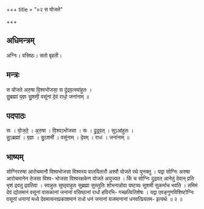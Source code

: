 +++
title = "०२ स योजते"

+++
## अधिमन्त्रम्
अग्निः। वसिष्ठः। सतो बृहती।

## मन्त्रः
स यो॑जते अरु॒षा वि॒श्वभो॑जसा॒ स दु॑द्रव॒त्स्वा॑हुतः ।  
सु॒ब्रह्मा॑ य॒ज्ञः सु॒शमी॒ वसू॑नां दे॒वं राधो॒ जना॑नाम् ॥

## पदपाठः
सः । यो॒ज॒ते॒ । अ॒रु॒षा । वि॒श्वऽभो॑जसा । सः । दु॒द्र॒व॒त् । सुऽआ॑हुतः ।  
सु॒ऽब्रह्मा॑ । य॒ज्ञः । सु॒ऽशमी॑ । वसू॑नाम् । दे॒वम् । राधः॑ । जना॑नाम् ॥

## भाष्यम्
सोग्निररुषा आरोचमानौ विश्वभोजसा विश्वस्य पालयितारौ अश्वौ योजते रथे युनक्तु । यद्वा सोग्निः अरुषा आरोचमानेन तेजसा विश्व- भोजसा विश्वरक्षकेण योजते अयुज्यत । किं च सोग्निः दुद्रवत् आनेतुं देवान् प्रति भृशं द्रवतु द्रवतिवा । स्वाहुतः सुष्ठ्वाहुतः सुब्रह्मा सुस्तुतिः शोभनान्नोवा यष्टव्यः सुशमी सुकर्माच भवति । तमिमं देवं द्योतमानं वसूनां वासकानां जनानां वसिष्ठानां राधो हविरभि- गच्छत्वितिशेषः । यद्वा एवङ्गुणविशिष्टोग्निः वसूनां धनानां मध्ये देवमत्यन्तप्रकाशमानं राधो धनं जनानां यजमानानां धनवत्प्रियतम- इत्यर्थः ॥ २ ॥